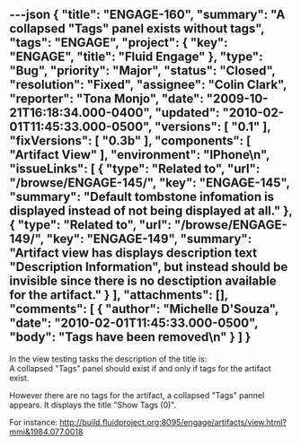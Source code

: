 ---json
{
  "title": "ENGAGE-160",
  "summary": "A collapsed \"Tags\" panel exists without tags",
  "tags": "ENGAGE",
  "project": {
    "key": "ENGAGE",
    "title": "Fluid Engage"
  },
  "type": "Bug",
  "priority": "Major",
  "status": "Closed",
  "resolution": "Fixed",
  "assignee": "Colin Clark",
  "reporter": "Tona Monjo",
  "date": "2009-10-21T16:18:34.000-0400",
  "updated": "2010-02-01T11:45:33.000-0500",
  "versions": [
    "0.1"
  ],
  "fixVersions": [
    "0.3b"
  ],
  "components": [
    "Artifact View"
  ],
  "environment": "IPhone\n",
  "issueLinks": [
    {
      "type": "Related to",
      "url": "/browse/ENGAGE-145/",
      "key": "ENGAGE-145",
      "summary": "Default tombstone infomation is displayed instead of not being displayed at all."
    },
    {
      "type": "Related to",
      "url": "/browse/ENGAGE-149/",
      "key": "ENGAGE-149",
      "summary": "Artifact view has displays description text \"Description Information\", but instead should be invisible since there is no desctiption available for the artifact."
    }
  ],
  "attachments": [],
  "comments": [
    {
      "author": "Michelle D'Souza",
      "date": "2010-02-01T11:45:33.000-0500",
      "body": "Tags have been removed\n"
    }
  ]
}
---
In the view testing tasks the description of the title is:\
A collapsed "Tags" panel should exist if and only if tags for the artifact exist.

However there are no tags for the artifact, a collapsed "Tags" pannel appears. It displays the title "Show Tags (0)".

For instance: <http://build.fluidproject.org:8095/engage/artifacts/view.html?mmi&1984.077.0018>

        
